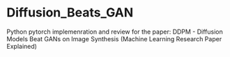 # Diffusion_Beats_GAN
Python pytorch implemenration and review for the paper: DDPM - Diffusion Models Beat GANs on Image Synthesis (Machine Learning Research Paper Explained)
